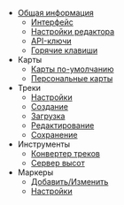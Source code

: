 <!-- markdownlint-disable-next-line first-line-heading -->
- [Общая информация](/README.md)
  - [Интерфейс](/interface.md)
  - [Настройки редактора](/main-config.md)
  - [API-ключи](/api-keys.md)
  - [Горячие клавиши](/hotkeys.md)
- Карты
  - [Карты по-умолчанию](/maps/mapsconfig.md)
  - [Персональные карты](/maps/maps-personal.md)
- Треки
  - [Настройки](/tracks/track-config.md)
  - [Создание](/tracks/track-new.md)
  - [Загрузка](/tracks/track-download.md)
  - [Редактирование](/tracks/track-edit.md)
  - [Сохранение](/tracks/track-save.md)
- Инструменты
  - [Конвертер треков](/tools/converter.md)
  - [Сервер высот](/tools/elevation.md)  
- Маркеры
  - [Добавить/Изменить](markers/marker-add.md)
  - [Настройки](markers/marker-config.md)
  
